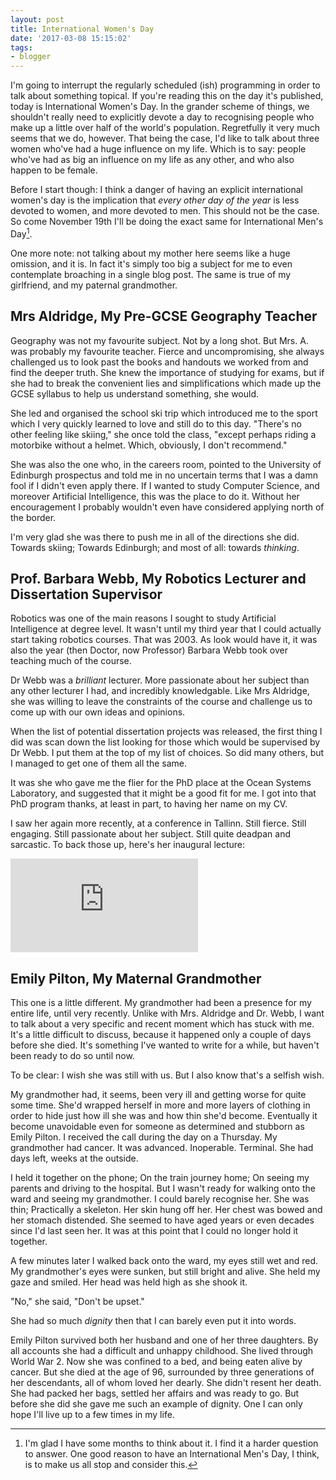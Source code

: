 ```yaml
---
layout: post
title: International Women's Day
date: '2017-03-08 15:15:02'
tags:
- blogger
---
```


I'm going to interrupt the regularly scheduled (ish) programming in order to talk about something topical. If you're reading this on the day it's published, today is International Women's Day. In the grander scheme of things, we shouldn't really need to explicitly devote a day to recognising people who make up a little over half of the world's population. Regretfully it very much seems that we do, however. That being the case, I'd like to talk about three women who've had a huge influence on my life. Which is to say: people who've had as big an influence on my life as any other, and who also happen to be female.

Before I start though: I think a danger of having an explicit international women's day is the implication that *every other day of the year* is less devoted to women, and more devoted to men. This should not be the case. So come November 19th I'll be doing the exact same for International Men's Day[^1].

One more note: not talking about my mother here seems like a huge omission, and it is. In fact it's simply too big a subject for me to even contemplate broaching in a single blog post. The same is true of my girlfriend, and my paternal grandmother. 


## Mrs Aldridge, My Pre-GCSE Geography Teacher

Geography was not my favourite subject. Not by a long shot. But Mrs. A. was probably my favourite teacher. Fierce and uncompromising, she always challenged us to look past the books and handouts we worked from and find the deeper truth. She knew the importance of studying for exams, but if she had to break the convenient lies and simplifications which made up the GCSE syllabus to help us understand something, she would.

She led and organised the school ski trip which introduced me to the sport which I very quickly learned to love and still do to this day. "There's no other feeling like skiing," she once told the class, "except perhaps riding a motorbike without a helmet. Which, obviously, I don't recommend."

She was also the one who, in the careers room, pointed to the University of Edinburgh prospectus and told me in no uncertain terms that I was a damn fool if I didn't even apply there. If I wanted to study Computer Science, and moreover Artificial Intelligence, this was the place to do it. Without her encouragement I probably wouldn't even have considered applying north of the border.

I'm very glad she was there to push me in all of the directions she did. Towards skiing; Towards Edinburgh; and most of all: towards *thinking*.


## Prof. Barbara Webb, My Robotics Lecturer and Dissertation Supervisor

Robotics was one of the main reasons I sought to study Artificial Intelligence at degree level. It wasn't until my third year that I could actually start taking robotics courses. That was 2003. As look would have it, it was also the year (then Doctor, now Professor) Barbara Webb took over teaching much of the course.

Dr Webb was a *brilliant* lecturer. More passionate about her subject than any other lecturer I had, and incredibly knowledgable. Like Mrs Aldridge, she was willing to leave the constraints of the course and challenge us to come up with our own ideas and opinions.

When the list of potential dissertation projects was released, the first thing I did was scan down the list looking for those which would be supervised by Dr Webb. I put them at the top of my list of choices. So did many others, but I managed to get one of them all the same.

It was she who gave me the flier for the PhD place at the Ocean Systems Laboratory, and suggested that it might be a good fit for me. I got into that PhD program thanks, at least in part, to having her name on my CV.

I saw her again more recently, at a conference in Tallinn. Still fierce. Still engaging. Still passionate about her subject. Still quite deadpan and sarcastic. To back those up, here's her inaugural lecture:

<p class="video-wrapper">
	<iframe src="https://www.youtube.com/embed/aMeKvWU1CnQ" frameborder="0" allowfullscreen></iframe>
</p>

## Emily Pilton, My Maternal Grandmother

This one is a little different. My grandmother had been a presence for my entire life, until very recently. Unlike with Mrs. Aldridge and Dr. Webb, I want to talk about a very specific  and recent moment which has stuck with me. It's a little difficult to discuss, because it happened only a couple of days before she died. It's something I've wanted to write for a while, but haven't been ready to do so until now.

To be clear: I wish she was still with us. But I also know that's a selfish wish.

My grandmother had, it seems, been very ill and getting worse for quite some time. She'd wrapped herself in more and more layers of clothing in order to hide just how ill she was and how thin she'd become. Eventually it become unavoidable even for someone as determined and stubborn as Emily Pilton. I received the call during the day on a Thursday. My grandmother had cancer. It was advanced. Inoperable. Terminal. She had days left, weeks at the outside.

I held it together on the phone; On the train journey home; On seeing my parents and driving to the hospital. But I wasn't ready for walking onto the ward and seeing my grandmother. I could barely recognise her. She was thin; Practically a skeleton. Her skin hung off her. Her chest was bowed and her stomach distended. She seemed to have aged years or even decades since I'd last seen her. It was at this point that I could no longer hold it together.

A few minutes later I walked back onto the ward, my eyes still wet and red. My grandmother's eyes were sunken, but still bright and alive. She held my gaze and smiled. Her head was held high as she shook it.

"No," she said, "Don't be upset."

She had so much *dignity* then that I can barely even put it into words.

Emily Pilton survived both her husband and one of her three daughters. By all accounts she had a difficult and unhappy childhood. She lived through World War 2. Now she was confined to a bed, and being eaten alive by cancer. But she died at the age of 96, surrounded by three generations of her descendants, all of whom loved her dearly. She didn't resent her death. She had packed her bags, settled her affairs and was ready to go. But before she did she gave me such an example of dignity. One I can only hope I'll live up to a few times in my life.



[^1]: I'm glad I have some months to think about it. I find it a harder question to answer. One good reason to have an International Men's Day, I think, is to make us all stop and consider this.
